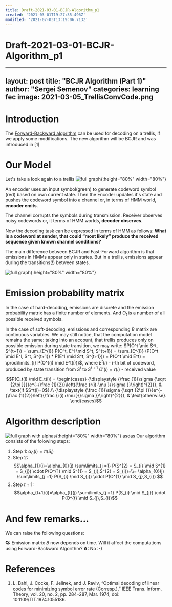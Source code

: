 ```yaml
---
title: Draft-2021-03-01-BCJR-Algorithm_p1
created: '2021-03-01T19:27:35.496Z'
modified: '2021-07-03T13:19:06.713Z'
---
```


# Draft-2021-03-01-BCJR-Algorithm_p1

---
layout: post
title: "BCJR Algorithm (Part 1)"
author: "Sergei Semenov"
categories: learning fec
image: 2021-03-05_TrellisConvCode.png
---

# Introduction

The [Forward-Backward algorithm](https://simonrus.github.io/about/learning/fec/ForwardBackward-Algorithm_p2.html) can be used for decoding on a trellis, if we apply some modifications. The new algorithm will be BCJR and was introduced in [1]

# Our Model
 Let's take a look again to a trellis ![full graph](https://simonrus.github.io/about/assets/img/2021-03-05_TrellisConvCode.png "Graph"){:height="80%" width="80%"}


An encoder uses an input symbol(green) to generate codeword symbol (red) based on own current state. Then the Encoder updates it's state and pushes the codeword symbol into a channel or, in terms of HMM world, **encoder emits**.


The channel corrupts the symbols during transmission. Receiver observes noisy codewords or, it terms of HMM worlds, **decoder  observes**. 


Now the decoding task can be expressed in terms of HMM as follows: **What is a codeword at sender, that could “most likely” produce the received sequence given known channel conditions?**

The main difference between BCJR and Fast-Forward algorithm is that emissions in HMMs appear only in states. But in a trellis, emissions appear during the transitions(!) between states.

![full graph](https://simonrus.github.io/about/assets/img/2021-03-05_Trellis_EmissionModel.png "Trellis Emission Model"){:height="80%" width="80%"}


# Emission probability matrix

In the case of hard-decoding, emissions are discrete and the emission probability matrix has a finite number of elements. And $O_t$ is a number of all possible received symbols. 

In the case of soft-decoding, emissions and corresponding $B$ matrix are continuous variables. We may still notice, that the computation model remains the same: taking into an account, that trellis produces only on possible emission during state transition,  we may write:
$P(O^t \mid S^t, S^{t+1}) = \sum_{E^{l}} P(O^t, E^l \mid S^t, S^{t+1}) = \sum_{E^{l}} (P(O^t \mid E^l, S^t, S^{t+1}) * P(E^l \mid S^t, S^{t+1})) = P(O^t \mid E^t) = \prod\limits_{i} P(O^t(i) \mid E^t(i)))$, where
$E^t(i)$ - i-th bit of codeword, produced by state transition from $S^t$ to $S^{t+1}$
$O^t(i)=r(i)$ - received value

$$P(O_t(i) \mid E_t(i)) = \begin{cases}
    {\displaystyle {\frac {1}{\sigma {\sqrt {2\pi }}}}e^{-{\frac {1}{2}}\left({\frac {r(i)-\mu }{\sigma }}\right)^{2}}}, & \text{if $S^t(i)=0$}.\\
    {\displaystyle {\frac {1}{\sigma {\sqrt {2\pi }}}}e^{-{\frac {1}{2}}\left({\frac {r(i)+\mu }{\sigma }}\right)^{2}}}, & \text{otherwise}.
  \end{cases}$$

# Algorithm description

![full graph with alphas](https://simonrus.github.io/about/assets/img/2021-06_BCJR_Trellis_Alphas.svg "Graph"){:height="80%" 
width="80%"}
asdas
Our algorithm consists of the folowing steps:
1. Step 1: $\alpha_{0}(i)= \pi(S_{i})$
2. Step 2: 
$$\alpha_{1}(i)=\alpha_{0}(j)  \sum\limits_{j =1} P(S^{2} = S_{i} \mid S^{1} = S_{j}) \cdot P(O^{1} \mid S^{1} = S_{j},S^{2} = S_{i})=\\=
\alpha_{0}(j)  \sum\limits_{j =1} P(S_{i} \mid S_{j}) \cdot P(O^{1} \mid S_{j},S_{i})
$$
2. Step $t+1$:
$$\alpha_{t+1}(i)=\alpha_{t}(j)  \sum\limits_{j =1} P(S_{i} \mid S_{j}) \cdot P(O^{t} \mid S_{j},S_{i})$$

# And few remarks...
We can raise the following questions:

**Q:** Emission matrix $B$ now depends on time. Will it affect the computations using Forward-Backward Algorithm?
**A:** No :-)



# References 
1. L. Bahl, J. Cocke, F. Jelinek, and J. Raviv, “Optimal decoding of linear codes for minimizing symbol error rate (Corresp.),” IEEE Trans. Inform. Theory, vol. 20, no. 2, pp. 284–287, Mar. 1974, doi: 10.1109/TIT.1974.1055186.





